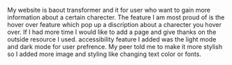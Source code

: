 My website is baout transformer and it for user who want to gain more information about a certain charecter. The feature I am most proud of is the hover over feature which pop up a discription about a charecter you hover over. If I had more time I would like to add a page and give thanks on the outside resource I used.  accessibility feature I added was the light mode and dark mode for user prefrence. My peer told me to make it more stylish so I added more image and styling like changing text color or fonts.




